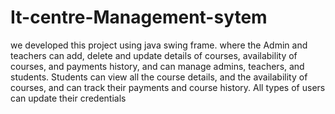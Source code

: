 # It-centre-Management-sytem

we developed this project using java swing frame. where the Admin and teachers can add, delete and update details of courses, availability of courses, and payments history, and can manage admins, teachers, and students. Students can view all the course details, and the availability of courses, and can track their payments and course history. All types of users can update their credentials

